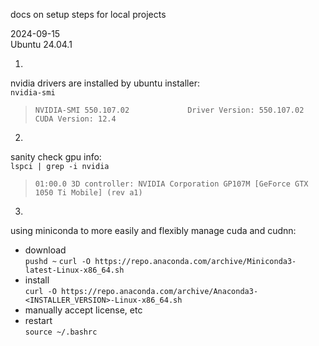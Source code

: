 docs on setup steps for local projects      

2024-09-15  
Ubuntu 24.04.1  

1.  
nvidia drivers are installed by ubuntu installer:  
`nvidia-smi`  
> `NVIDIA-SMI 550.107.02             Driver Version: 550.107.02     CUDA Version: 12.4`  

2.  
sanity check gpu info:  
`lspci | grep -i nvidia`  
> `01:00.0 3D controller: NVIDIA Corporation GP107M [GeForce GTX 1050 Ti Mobile] (rev a1)`  

3.  
using miniconda to more easily and flexibly manage cuda and cudnn:  
- download  
`pushd ~`
`curl -O https://repo.anaconda.com/archive/Miniconda3-latest-Linux-x86_64.sh`  
- install  
`curl -O https://repo.anaconda.com/archive/Anaconda3-<INSTALLER_VERSION>-Linux-x86_64.sh`  
- manually accept license, etc  
- restart  
`source ~/.bashrc`  



